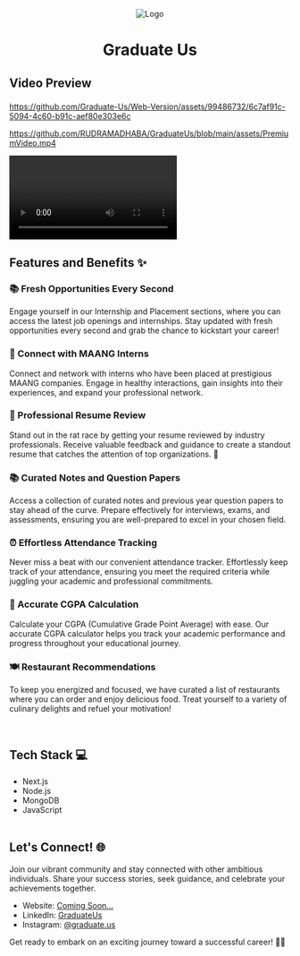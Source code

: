 <p align="center">
  <img src="https://github.com/Graduate-Us/Web-Version/assets/99486732/00cbc545-8794-43a6-a881-8ee04d7ebe43" alt="Logo">
</p><h1 align="center"> Graduate Us</h1> 

## <p > Video Preview </p>

https://github.com/Graduate-Us/Web-Version/assets/99486732/6c7af91c-5094-4c60-b91c-aef80e303e6c


https://github.com/RUDRAMADHABA/GraduateUs/blob/main/assets/PremiumVideo.mp4


<video controls>
  <source src="assets/Premiumvideo.mp4" type="video/mp4">
  Your browser does not support the video tag.
</video>

 ## Features and Benefits ✨

### 📚 Fresh Opportunities Every Second
Engage yourself in our Internship and Placement sections, where you can access the latest job openings and internships. Stay updated with fresh opportunities every second and grab the chance to kickstart your career!

### 🤝 Connect with MAANG Interns
Connect and network with interns who have been placed at prestigious MAANG companies. Engage in healthy interactions, gain insights into their experiences, and expand your professional network.

### 📝 Professional Resume Review
Stand out in the rat race by getting your resume reviewed by industry professionals. Receive valuable feedback and guidance to create a standout resume that catches the attention of top organizations. 💼

### 📚 Curated Notes and Question Papers
Access a collection of curated notes and previous year question papers to stay ahead of the curve. Prepare effectively for interviews, exams, and assessments, ensuring you are well-prepared to excel in your chosen field.

### ⏰ Effortless Attendance Tracking
Never miss a beat with our convenient attendance tracker. Effortlessly keep track of your attendance, ensuring you meet the required criteria while juggling your academic and professional commitments.

### 🧮 Accurate CGPA Calculation
Calculate your CGPA (Cumulative Grade Point Average) with ease. Our accurate CGPA calculator helps you track your academic performance and progress throughout your educational journey.

### 🍽️ Restaurant Recommendations
To keep you energized and focused, we have curated a list of restaurants where you can order and enjoy delicious food. Treat yourself to a variety of culinary delights and refuel your motivation!
 
 <br/>

## Tech Stack 💻

- Next.js &nbsp;&nbsp;&nbsp;&nbsp;&nbsp; 
- Node.js &nbsp;&nbsp;&nbsp;&nbsp;
- MongoDB 
- JavaScript&nbsp;&nbsp;
 <br/></br>

                                                                                                                                     
## Let's Connect! 🌐

Join our vibrant community and stay connected with other ambitious individuals. Share your success stories, seek guidance, and celebrate your achievements together.

- Website: [Coming Soon...]()
- LinkedIn: [GraduateUs](https://www.linkedin.com/company/graduateus/)
- Instagram: [@graduate.us](https://instagram.com/graduate.us?igshid=MzRlODBiNWFlZA==)

Get ready to embark on an exciting journey toward a successful career! 💼✨

